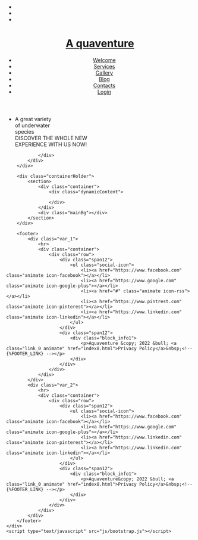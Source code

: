 <!DOCTYPE HTML>
<html lang="en">
<head>
	<title>Home Page</title>
	<meta charset="utf-8">
	<meta name="viewport" content="width=device-width, initial-scale=1.0">
    <link rel="icon" href="img/favicon.ico" type="image/x-icon">
    <link rel="shortcut icon" href="img/favicon.ico" type="image/x-icon" />
    <meta name="description" content="Aquaventure">
    <meta name="keywords" content="Aquaventure">
    <meta name="author" content="Idlan">
 	<link rel="stylesheet" href="css/bootstrap.css" type="text/css" media="screen">
    <link rel="stylesheet" href="css/style.css" type="text/css" media="screen">
	<script type="text/javascript" src="js/include_script.js"></script>
	<!-- font-awesome font -->
    <link rel="stylesheet" href="font/font-awesome.css" type="text/css" media="screen">
    <!-- fontello font -->
	<!--[if lt IE 8]><div style='text-align:center'><a href="http://www.microsoft.com/windows/internet-explorer/default.aspx?ocid=ie6_countdown_bannercode"><img src="http://www.theie6countdown.com/img/upgrade.jpg"border="0"alt=""/></a></div><![endif]-->
  	<!--[if lt IE 9]>
	   	<script src="http://html5shim.googlecode.com/svn/trunk/html5.js"></script>
	    <link href="css/ie.css" rel="stylesheet" type="text/css">
    <![endif]-->
</head>
<body>
<!--web site spinner-->
	<div id="webSiteLoader"></div>
<!--button back top-->
	<!--<div id="back-top"></div>-->
<!--page spinner-->
	<div id="pageLoader"><div></div></div>
<!--background image-->
	<div class="gall_spinner"></div>
    <div id="bgStretch"><img src="img/bg_pic1.jpg" alt=""></div>
    <div id="bgNav">
        <ul>
            <li class="active"><a href="img/bg_pic1.jpg"></a></li>
            <li><a href="img/bg_pic2.jpg"></a></li>
            <li><a href="img/bg_pic3.jpg"></a></li>
        </ul>
    </div>
<!--content wrapper-->
	<div id="wrapper">
<!--header-->
		<header>
			<div class="container">
				<div class="row">
					<div class="span4">
<!--logo and company name-->		
						<h1><a href="index.html" id="logo">A quaventure</a></h1>
					</div>
					<div class="span8">
			<!--menu-->
                        <div class="menuMov">
							<div class="menu">
								<ul class="sf-menu">
									<li><a href="index1.html"><div class="mText">Welcome</div></a></li>
									<li><a href="index3.html"><div class="mText">Services</div></a></li>
									<li><a href="index4.html"><div class="mText">Gallery</div></a></li>
									<li><a href="index5.html"><div class="mText">Blog</div></a></li>
									<li ><a href="index6.html"><div class="mText">Contacts</div></a></li>
									<li class="last"><a href="index2.html"><div class="mText">Login</div></a></li>
								</ul>
							</div>
						</div>
					</div>
				</div>
			</div>
		</header>
		<!--splash-->	
		<div class="splash">
			<div class="splashHolder">
	             <div class="container">
                    	<div id="slider_simple1">
                            <ul class="slider_set">
								<li>
									<p><span class="sliderText1">A great variety</span><br>
										<span class="sliderText1">of underwater</span><br>
										<span class="sliderText1">species</span><br>
										<span class="sliderText2">DISCOVER THE WHOLE NEW <br> EXPERIENCE WITH US NOW!</span>
									</p>
								</li>
							</ul>
						</div>
						
                </div>
	        </div>
    	</div>
<!--content-->	
		<div class="containerHolder">
    		<section>
                <div class="container">
                    <div class="dynamicContent">
                      	
                    </div>
                </div>
                <div class="mainBg"></div>
    		</section>
		</div>
<!--footer-->	
		<footer>
			<div class="var_1">
				<hr>
				<div class="container">
					<div class="row">
						<div class="span12">
							<ul class="social-icon">
								<li><a href="https://www.facebook.com" class="animate icon-facebook"></a></li>
								<li><a href="https://www.google.com" class="animate icon-google-plus"></a></li>
								<li><a href="#" class="animate icon-rss"></a></li>
								<li><a href="https://www.pintrest.com" class="animate icon-pinterest"></a></li>
								<li><a href="https://www.linkedin.com" class="animate icon-linkedin"></a></li>
							</ul>
						</div>
						<div class="span12">
							<div class="block_info1">
								<p>Aquaventure &copy; 2022 &bull; <a class="link_0 animate" href="index8.html">Privacy Policy</a>&nbsp;<!-- {%FOOTER_LINK} --></p>
							</div>
						</div>
					</div>
				</div>
			</div>
			<div class="var_2">
				<hr>
				<div class="container">
					<div class="row">
						<div class="span12">
							<ul class="social-icon">
								<li><a href="https://www.facebook.com" class="animate icon-facebook"></a></li>
								<li><a href="https://www.google.com" class="animate icon-google-plus"></a></li>
								<li><a href="https://www.linkedin.com" class="animate icon-pinterest"></a></li>
								<li><a href="https://www.linkedin.com" class="animate icon-linkedin"></a></li>
							</ul>
						</div>
						<div class="span12">
							<div class="block_info1">
								<p>Aquaventure&copy; 2022 &bull; <a class="link_0 animate" href="index8.html">Privacy Policy</a>&nbsp;<!-- {%FOOTER_LINK} --></p>
							</div>
						</div>
					</div>
				</div>
			</div>
		</footer>		
	</div>
	<script type="text/javascript" src="js/bootstrap.js"></script>
</body>
</html>
